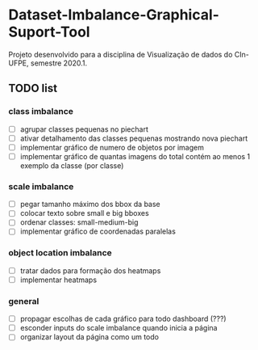 # Dataset-Imbalance-Graphical-Suport-Tool
Projeto desenvolvido para a disciplina de Visualização de dados do CIn-UFPE, semestre 2020.1.

## TODO list
### class imbalance
- [ ] agrupar classes pequenas no piechart
- [ ] ativar detalhamento das classes pequenas mostrando nova piechart
- [ ] implementar gráfico de numero de objetos por imagem
- [ ] implementar gráfico de quantas imagens do total contém ao menos 1 exemplo da classe (por classe)
### scale imbalance
- [ ] pegar tamanho máximo dos bbox da base
- [ ] colocar texto sobre small e big bboxes
- [ ] ordenar classes: small-medium-big
- [ ] implementar gráfico de coordenadas paralelas
### object location imbalance
- [ ] tratar dados para formação dos heatmaps
- [ ] implementar heatmaps
### general
- [ ] propagar escolhas de cada gráfico para todo dashboard (???)
- [ ] esconder inputs do scale imbalance quando inicia a página
- [ ] organizar layout da página como um todo